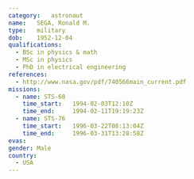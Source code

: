 ```yaml
---
category:	astronaut
name:	SEGA, Ronald M.
type:	military
dob:	1952-12-04
qualifications:
  - BSc in physics & math
  - MSc in physics
  - PhD in electrical engineering
references:
  - http://www.nasa.gov/pdf/740566main_current.pdf
missions:
  - name: STS-60
    time_start:   1994-02-03T12:10Z
    time_end:     1994-02-11T19:19:23Z
  - name: STS-76
    time_start:   1996-03-22T08:13:04Z
    time_end:     1996-03-31T13:28:58Z
evas:
gender:	Male
country:
  - USA
---
```

